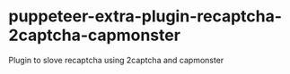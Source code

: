 # puppeteer-extra-plugin-recaptcha-2captcha-capmonster
Plugin to slove recaptcha using 2captcha and capmonster 
